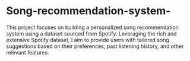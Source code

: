 # Song-recommendation-system-
This project focuses on building a personalized song recommendation system using a dataset sourced from Spotify. Leveraging the rich and extensive Spotify dataset, I aim to provide users with tailored song suggestions based on their preferences, past listening history, and other relevant features.
